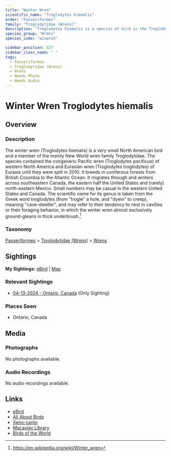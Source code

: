 ```yaml
---
title: "Winter Wren"
scientific_name: "Troglodytes hiemalis"
order: "Passeriformes"
family: "Troglodytidae (Wrens)"
description: "Troglodytes hiemalis is a species of bird in the Troglodytidae (Wrens) family. It has been observed 1 times."
species_group: "Wrens"
species_code: "winwre3"

sidebar_position: 527
sidebar_class_name: " "
tags: 
  - Passeriformes
  - Troglodytidae (Wrens)
  - Wrens
  - Needs Photo
  - Needs Audio
---
```


# Winter Wren <span className='sci_name'>Troglodytes hiemalis</span>

## Overview

### Description
The winter wren (Troglodytes hiemalis) is a very small North American bird and a member of the mainly New World wren family Troglodytidae. The species contained the congeneric Pacific wren (Troglodytes pacificus) of western North America and Eurasian wren (Troglodytes troglodytes) of Eurasia until they were split in 2010.
It breeds in coniferous forests from British Columbia to the Atlantic Ocean. It migrates through and winters across southeastern Canada, the eastern half the United States and (rarely) north-eastern Mexico. Small numbers may be casual in the western United States and Canada.
The scientific name for its genus is taken from the Greek word troglodytes (from "trogle" a hole, and "dyein" to creep), meaning "cave-dweller", and may refer to their tendency to nest in cavities or their foraging behavior, in which the winter wren almost exclusively ground-gleans in thick underbrush.[^1]

[^1]: https://en.wikipedia.org/wiki/Winter_wren

### Taxonomy
[Passeriformes](/tags/passeriformes) > [Troglodytidae (Wrens)](/tags/troglodytidae-wrens) > [Wrens](/tags/wrens)


## Sightings

**My Sightings:** [eBird](https://ebird.org/lifelist?r=world&time=life&spp=winwre3) | [Map](/map?species_code=winwre3)

### Relevant Sightings

* [04-13-2024 - Ontario, Canada](https://ebird.org/checklist/S168448531) (Only Sighting)

### Places Seen

* Ontario, Canada



## Media
### Photographs
No photographs available.

### Audio Recordings
No audio recordings available.

## Links
* [eBird](https://ebird.org/species/winwre3) 
* [All About Birds](https://www.allaboutbirds.org/guide/winwre3) 
* [Xeno-canto](https://www.xeno-canto.org/species/troglodytes-hiemalis) 
* [Macaulay Library](https://search.macaulaylibrary.org/catalog?taxonCode=winwre3&sort=rating_rank_desc)
* [Birds of the World](https://birdsoftheworld.org/bow/species/winwre3)
